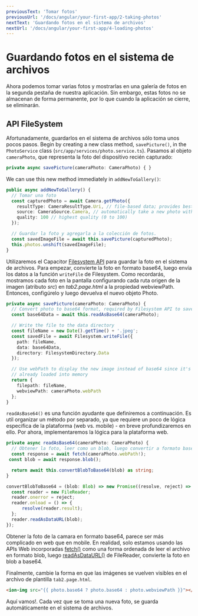 ```yaml
---
previousText: 'Tomar fotos'
previousUrl: '/docs/angular/your-first-app/2-taking-photos'
nextText: 'Guardando fotos en el sistema de archivos'
nextUrl: '/docs/angular/your-first-app/4-loading-photos'
---
```


# Guardando fotos en el sistema de archivos

Ahora podemos tomar varias fotos y mostrarlas en una galería de fotos en la segunda pestaña de nuestra aplicación. Sin embargo, estas fotos no se almacenan de forma permanente, por lo que cuando la aplicación se cierre, se eliminarán.

## API FileSystem

Afortunadamente, guardarlos en el sistema de archivos sólo toma unos pocos pasos. Begin by creating a new class method, `savePicture()`, in the `PhotoService` class (`src/app/services/photo.service.ts`). Pasamos al objeto `cameraPhoto`, que representa la foto del dispositivo recién capturado:

```typescript
private async savePicture(cameraPhoto: CameraPhoto) { }
```

We can use this new method immediately in `addNewToGallery()`:

```typescript
public async addNewToGallery() {
  // Tomar una foto
  const capturedPhoto = await Camera.getPhoto({
    resultType: CameraResultType.Uri, // file-based data; provides best performance
    source: CameraSource.Camera, // automatically take a new photo with the camera
    quality: 100 // highest quality (0 to 100)
  });

  // Guardar la foto y agregarla a la colección de fotos.
  const savedImageFile = await this.savePicture(capturedPhoto);
  this.photos.unshift(savedImageFile);
}
```

Utilizaremos el Capacitor [Filesystem API](https://capacitor.ionicframework.com/docs/apis/filesystem) para guardar la foto en el sistema de archivos. Para empezar, convierte la foto en formato base64, luego envía los datos a la función `writeFile` de Filesystem. Como recordarás, mostramos cada foto en la pantalla configurando cada ruta origen de la imagen (atributo *src*) en *tab2.page.html* a la propiedad webviewPath. Entonces, configúrelo y luego devuelva el nuevo objeto Photo.

```typescript
private async savePicture(cameraPhoto: CameraPhoto) {
  // Convert photo to base64 format, required by Filesystem API to save
  const base64Data = await this.readAsBase64(cameraPhoto);

  // Write the file to the data directory
  const fileName = new Date().getTime() + '.jpeg';
  const savedFile = await Filesystem.writeFile({
    path: fileName,
    data: base64Data,
    directory: FilesystemDirectory.Data
  });

  // Use webPath to display the new image instead of base64 since it's
  // already loaded into memory
  return {
    filepath: fileName,
    webviewPath: cameraPhoto.webPath
  };
}
```

`readAsBase64()` es una función ayudante que definiremos a continuación. Es util organizar un método por separado, ya que requiere un poco de lógica especifica de la plataforma (web vs. mobile) -  en breve profundizaremos en ello.  Por ahora, implementaremos la lógica para la plataforma web.

```typescript
private async readAsBase64(cameraPhoto: CameraPhoto) {
  // Obtener la foto, leer como un blob, luego convertir a formato base64
  const response = await fetch(cameraPhoto.webPath!);
 const blob = await response.blob();

  return await this.convertBlobToBase64(blob) as string;  
}

convertBlobToBase64 = (blob: Blob) => new Promise((resolve, reject) => {
  const reader = new FileReader;
  reader.onerror = reject;
  reader.onload = () => {
      resolve(reader.result);
  };
  reader.readAsDataURL(blob);
});
```

Obtener la foto de la camara en formato base64, parece ser más complicado en web que en mobile. En realidad, solo estamos usando las APIs Web incorporadas [fetch()](https://developer.mozilla.org/en-US/docs/Web/API/Fetch_API) como una forma ordenada de leer el archivo en formato blob, luego [readAsDataURL()](https://developer.mozilla.org/en-US/docs/Web/API/FileReader/readAsDataURL) de FileReader, convierte la foto en blob a base64.

Finalmente, cambie la forma en que las imágenes se vuelven visibles en el archivo de plantilla `tab2.page.html`.

```html
<ion-img src="{{ photo.base64 ? photo.base64 : photo.webviewPath }}"></ion-img>
```

Aquí vamos!. Cada vez que se toma una nueva foto, se guarda automáticamente en el sistema de archivos.
